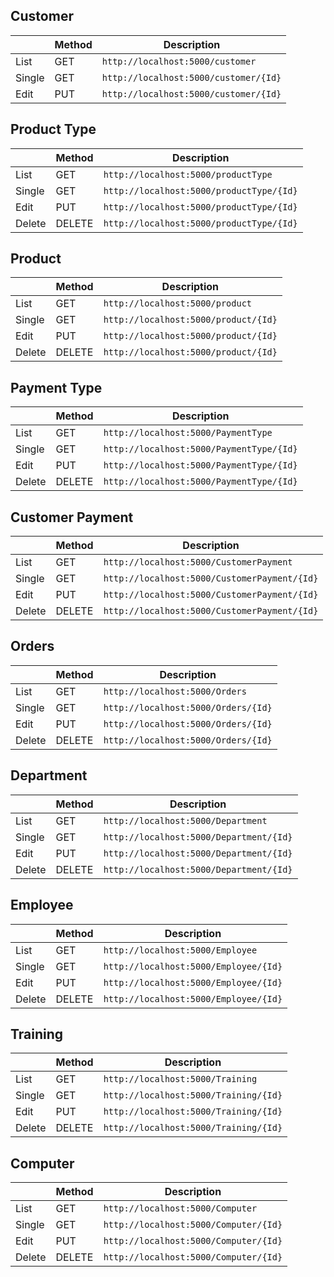 ## Customer
||Method|Description|
|---|---| ----------|
| List | GET |`http://localhost:5000/customer`|
| Single | GET |`http://localhost:5000/customer/{Id}`|
| Edit | PUT |`http://localhost:5000/customer/{Id}` |

## Product Type
||Method|Description|
|---|---| ----------|
| List | GET |`http://localhost:5000/productType`|
| Single | GET |`http://localhost:5000/productType/{Id}`|
| Edit | PUT |`http://localhost:5000/productType/{Id}`|
| Delete | DELETE |`http://localhost:5000/productType/{Id}`|

## Product
||Method|Description|
|---|---| ----------|
| List | GET |`http://localhost:5000/product`|
| Single | GET |`http://localhost:5000/product/{Id}`|
| Edit | PUT |`http://localhost:5000/product/{Id}`|
| Delete | DELETE |`http://localhost:5000/product/{Id}`|

## Payment Type
||Method|Description|
|---|---| ----------|
| List | GET |`http://localhost:5000/PaymentType`|
| Single | GET |`http://localhost:5000/PaymentType/{Id}`|
| Edit | PUT |`http://localhost:5000/PaymentType/{Id}`|
| Delete | DELETE |`http://localhost:5000/PaymentType/{Id}`|

## Customer Payment
||Method|Description|
|---|---| ----------|
| List | GET |`http://localhost:5000/CustomerPayment`|
| Single | GET |`http://localhost:5000/CustomerPayment/{Id}`|
| Edit | PUT |`http://localhost:5000/CustomerPayment/{Id}`|
| Delete | DELETE |`http://localhost:5000/CustomerPayment/{Id}`|

## Orders
||Method|Description|
|---|---| ----------|
| List | GET |`http://localhost:5000/Orders`|
| Single | GET |`http://localhost:5000/Orders/{Id}`|
| Edit | PUT |`http://localhost:5000/Orders/{Id}`|
| Delete | DELETE |`http://localhost:5000/Orders/{Id}`|

## Department
||Method|Description|
|---|---| ----------|
| List | GET |`http://localhost:5000/Department`|
| Single | GET |`http://localhost:5000/Department/{Id}`|
| Edit | PUT |`http://localhost:5000/Department/{Id}`|
| Delete | DELETE |`http://localhost:5000/Department/{Id}`|

## Employee
||Method|Description|
|---|---| ----------|
| List | GET |`http://localhost:5000/Employee`|
| Single | GET |`http://localhost:5000/Employee/{Id}`|
| Edit | PUT |`http://localhost:5000/Employee/{Id}`|
| Delete | DELETE |`http://localhost:5000/Employee/{Id}`|

## Training
||Method|Description|
|---|---| ----------|
| List | GET |`http://localhost:5000/Training`|
| Single | GET |`http://localhost:5000/Training/{Id}`|
| Edit | PUT |`http://localhost:5000/Training/{Id}`|
| Delete | DELETE |`http://localhost:5000/Training/{Id}`|

## Computer
||Method|Description|
|---|---| ----------|
| List | GET |`http://localhost:5000/Computer`|
| Single | GET |`http://localhost:5000/Computer/{Id}`|
| Edit | PUT |`http://localhost:5000/Computer/{Id}`|
| Delete | DELETE |`http://localhost:5000/Computer/{Id}`|